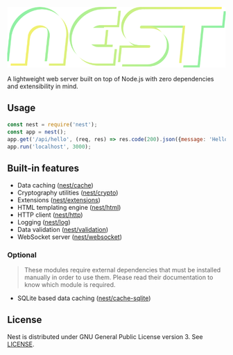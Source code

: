 

![	](doc/nest.svg)


A lightweight web server built on top of Node.js with zero dependencies and extensibility in mind.

## Usage

```js
const nest = require('nest');
const app = nest();
app.get('/api/hello', (req, res) => res.code(200).json({message: 'Hello!'}));
app.run('localhost', 3000);
```

## Built-in features

 - Data caching ([nest/cache](doc/Cache.md))
 - Cryptography utilities ([nest/crypto](doc/Crypto.md))
 - Extensions ([nest/extensions](doc/Extensions.md))
 - HTML templating engine ([nest/html](doc/HTML.md))
 - HTTP client ([nest/http](doc/HTTP.md))
 - Logging ([nest/log](doc/Log.md))
 - Data validation ([nest/validation](doc/Validation.md))
 - WebSocket server ([nest/websocket](doc/WebSocket.md))

### Optional

> These modules require external dependencies that must be installed manually in order to use them.
> Please read their documentation to know which module is required.

- SQLite based data caching ([nest/cache-sqlite](doc/CacheSQLite.md))

## License

Nest is distributed under GNU General Public License version 3. See [LICENSE](LICENSE).
